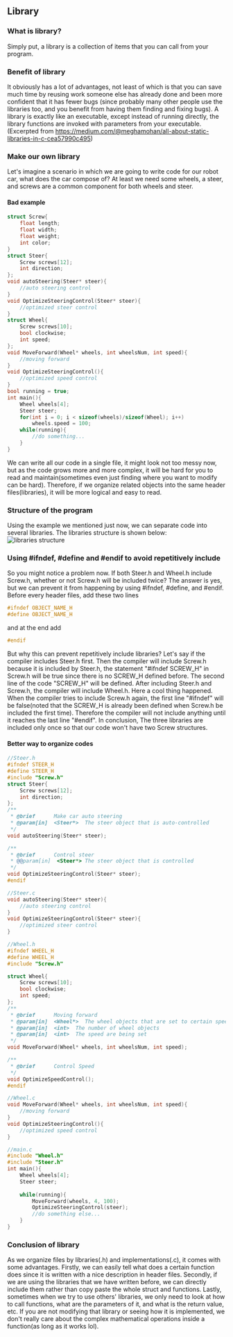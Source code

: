 ## **Library**
### What is library?
Simply put, a library is a collection of items that you can call from your program.

### Benefit of library
It obviously has a lot of advantages, not least of which is that you can save much time by reusing work someone else has already done and been more confident that it has fewer bugs (since probably many other people use the libraries too, and you benefit from having them finding and fixing bugs). A library is exactly like an executable, except instead of running directly, the library functions are invoked with parameters from your executable.
(Excerpted from https://medium.com/@meghamohan/all-about-static-libraries-in-c-cea57990c495)

### Make our own library
Let's imagine a scenario in which we are going to write code for our robot car, what does the car compose of? At least we need some wheels, a steer, and screws are a common component for both wheels and steer. 

#### Bad example
```c
struct Screw{
    float length;
    float width;
    float weight;
    int color;
}
struct Steer{
    Screw screws[12];
    int direction;
};
void autoSteering(Steer* steer){
    //auto steering control
}
void OptimizeSteeringControl(Steer* steer){
    //optimized steer control
}
struct Wheel{
    Screw screws[10];
    bool clockwise;
    int speed;
};
void MoveForward(Wheel* wheels, int wheelsNum, int speed){
    //moving forward
}
void OptimizeSteeringControl(){
    //optimized speed control
}
bool running = true;
int main(){
    Wheel wheels[4];
    Steer steer;
    for(int i = 0; i < sizeof(wheels)/sizeof(Wheel); i++)
        wheels.speed = 100;
    while(running){
        //do something...
    }
}
```
We can write all our code in a single file, it might look not too messy now, but as the code grows more and more complex, it will be hard for you to read and maintain(sometimes even just finding where you want to modify can be hard).
Therefore, if we organize related objects into the same header files(libraries), it will be more logical and easy to read. 

### Structure of the program
Using the example we mentioned just now, we can separate code into several libraries. The libraries structure is shown below: 
![libraries structure](https://user-images.githubusercontent.com/80484903/139177227-59943057-5edc-4083-bf08-acbe520a7547.png)

### Using #ifndef, #define and #endif to avoid repetitively include
So you might notice a problem now. If both Steer.h and Wheel.h include Screw.h, whether or not Screw.h will be included twice? The answer is yes, but we can prevent it from happening by using #ifndef, #define, and #endif. Before every header files, add these two lines
```c
#ifndef OBJECT_NAME_H  
#define OBJECT_NAME_H
```
and at the end add

```c
#endif
```
But why this can prevent repetitively include libraries? Let's say if the compiler includes Steer.h first. Then the compiler will include Screw.h because it is included by Steer.h, the statement "#ifndef SCREW_H" in Screw.h will be true since there is no SCREW_H defined before. The second line of the code "SCREW_H" will be defined. After including Steer.h and Screw.h, the compiler will include Wheel.h. Here a cool thing happened. When the compiler tries to include Screw.h again, the first line "#ifndef" will be false(noted that the SCREW_H is already been defined when Screw.h be included the first time). Therefore the compiler will not include anything until it reaches the last line "#endif". In conclusion, The three libraries are included only once so that our code won't have two Screw structures.

#### Better way to organize codes
```c
//Steer.h
#ifndef STEER_H
#define STEER_H
#include "Screw.h"
struct Steer{
    Screw screws[12];
    int direction;
};
/**
 * @brief      Make car auto steering
 * @param[in]  <Steer*>  The steer object that is auto-controlled
 */
void autoSteering(Steer* steer);

/**
 * @brief      Control steer
 * @@param[in]  <Steer*> The steer object that is controlled
 */
void OptimizeSteeringControl(Steer* steer);
#endif
```

```c
//Steer.c
void autoSteering(Steer* steer){
    //auto steering control
}
void OptimizeSteeringControl(Steer* steer){
    //optimized steer control
}
```

```c
//Wheel.h
#ifndef WHEEL_H
#define WHEEL_H
#include "Screw.h"

struct Wheel{
    Screw screws[10];
    bool clockwise;
    int speed;
};
/**
 * @brief      Moving forward
 * @param[in]  <Wheel*>  The wheel objects that are set to certain speed
 * @param[in]  <int>  The number of wheel objects
 * @param[in]  <int>  The speed are being set
 */
void MoveForward(Wheel* wheels, int wheelsNum, int speed);

/**
 * @brief      Control Speed
 */
void OptimizeSpeedControl();
#endif
```

```c
//Wheel.c
void MoveForward(Wheel* wheels, int wheelsNum, int speed){
    //moving forward
}
void OptimizeSteeringControl(){
    //optimized speed control
}
```

```c
//main.c
#include "Wheel.h"
#include "Steer.h"
int main(){
    Wheel wheels[4];
    Steer steer;
    
    while(running){
        MoveForward(wheels, 4, 100);
        OptimizeSteeringControl(steer);
        //do something else...
    }
}
```

### Conclusion of library
As we organize files by libraries(.h) and implementations(.c), it comes with some advantages. Firstly, we can easily tell what does a certain function does since it is written with a nice description in header files. Secondly, if we are using the libraries that we have written before, we can directly include them rather than copy paste the whole struct and functions. Lastly, sometimes when we try to use others' libraries, we only need to look at how to call functions, what are the parameters of it, and what is the return value, etc. If you are not modifying that library or seeing how it is implemented, we don't really care about the complex mathematical operations inside a function(as long as it works lol). 



